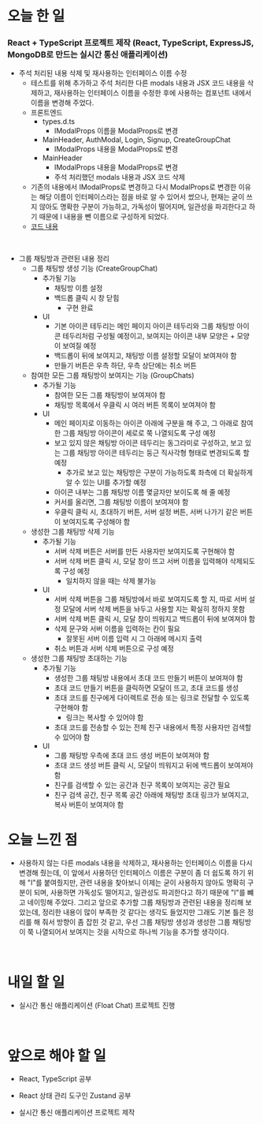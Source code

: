 # 오늘 한 일

### React + TypeScript 프로젝트 제작 (React, TypeScript, ExpressJS, MongoDB로 만드는 실시간 통신 애플리케이션)

- 주석 처리된 내용 삭제 및 재사용하는 인터페이스 이름 수정
  - 테스트를 위해 추가하고 주석 처리한 다른 modals 내용과 JSX 코드 내용을 삭제하고, 재사용하는 인터페이스 이름을 수정한 후에 사용하는 컴포넌트 내에서 이름을 변경해 주었다.
  - 프론트엔드
    - types.d.ts
      - IModalProps 이름을 ModalProps로 변경
    - MainHeader, AuthModal, Login, Signup, CreateGroupChat
      - IModalProps 내용을 ModalProps로 변경
    - MainHeader
      - IModalProps 내용을 ModalProps로 변경
      - 주석 처리했던 modals 내용과 JSX 코드 삭제
  - 기존의 내용에서 IModalProps로 변경하고 다시 ModalProps로 변경한 이유는 해당 이름이 인터페이스라는 점을 바로 알 수 있어서 썼으나, 현재는 굳이 쓰지 않아도 명확한 구분이 가능하고, 가독성이 떨어지며, 일관성을 파괴한다고 하기 때문에 I 내용을 뺀 이름으로 구성하게 되었다.
  - [코드 내용](https://github.com/jeongsangtae/float-chat/commit/15fc70e0fe21a62969f6300c143a481fa608ed27)

<br />

- 그룹 채팅방과 관련된 내용 정리
  - 그룹 채팅방 생성 기능 (CreateGroupChat)
    - 추가될 기능
      - 채팅방 이름 설정
      - 백드롭 클릭 시 창 닫힘
        - 구현 완료
    - UI
      - 기본 아이콘 테두리는 메인 페이지 아이콘 테두리와 그룹 채팅방 아이콘 테두리처럼 구성될 예정이고, 보여지는 아이콘 내부 모양은 + 모양이 보여질 예정
      - 백드롭이 뒤에 보여지고, 채팅방 이름 설정할 모달이 보여져야 함
      - 만들기 버튼은 우측 하단, 우측 상단에는 취소 버튼
  - 참여한 모든 그룹 채팅방이 보여지는 기능 (GroupChats)
    - 추가될 기능
      - 참여한 모든 그룹 채팅방이 보여져야 함
      - 채팅방 목록에서 우클릭 시 여러 버튼 목록이 보여져야 함
    - UI
      - 메인 페이지로 이동하는 아이콘 아래에 구분을 해 주고, 그 아래로 참여한 그룹 채팅방 아이콘이 세로로 쭉 나열되도록 구성 예정
      - 보고 있지 않은 채팅방 아이콘 테두리는 동그라미로 구성하고, 보고 있는 그룹 채팅방 아이콘 테두리는 둥근 직사각형 형태로 변경되도록 할 예정
        - 추가로 보고 있는 채팅방은 구분이 가능하도록 좌측에 더 확실하게 알 수 있는 UI를 추가할 예정
      - 아이콘 내부는 그룹 채팅방 이름 몇글자만 보이도록 해 줄 예정
      - 커서를 올리면, 그룹 채팅방 이름이 보여져야 함
      - 우클릭 클릭 시, 초대하기 버튼, 서버 설정 버튼, 서버 나가기 같은 버튼이 보여지도록 구성해야 함
  - 생성한 그룹 채팅방 삭제 기능
    - 추가될 기능
      - 서버 삭제 버튼은 서버를 만든 사용자만 보여지도록 구현해야 함
      - 서버 삭제 버튼 클릭 시, 모달 창이 뜨고 서버 이름을 입력해야 삭제되도록 구성 예정
        - 일치하지 않을 때는 삭제 불가능
    - UI
      - 서버 삭제 버튼을 그룹 채팅방에서 바로 보여지도록 할 지, 따로 서버 설정 모달에 서버 삭제 버튼을 놔두고 사용할 지는 확실히 정하지 못함
      - 서버 삭제 버튼 클릭 시, 모달 창이 띄워지고 백드롭이 뒤에 보여져야 함
      - 삭제 문구와 서버 이름을 입력하는 칸이 필요
        - 잘못된 서버 이름 입력 시 그 아래에 메시지 출력
      - 취소 버튼과 서버 삭제 버튼으로 구성 예정
  - 생성한 그룹 채팅방 초대하는 기능
    - 추가될 기능
      - 생성한 그룹 채팅방 내용에서 초대 코드 만들기 버튼이 보여져야 함
      - 초대 코드 만들기 버튼을 클릭하면 모달이 뜨고, 초대 코드를 생성
      - 초대 코드를 친구에게 다이렉트로 전송 또는 링크로 전달할 수 있도록 구현해야 함
        - 링크는 복사할 수 있어야 함
      - 초대 코드를 전송할 수 있는 전체 친구 내용에서 특정 사용자만 검색할 수 있어야 함
    - UI
      - 그룹 채팅방 우측에 초대 코드 생성 버튼이 보여져야 함
      - 초대 코드 생성 버튼 클릭 시, 모달이 띄워지고 뒤에 백드롭이 보여져야 함
      - 친구를 검색할 수 있는 공간과 친구 목록이 보여지는 공간 필요
      - 친구 검색 공간, 친구 목록 공간 아래에 채팅방 초대 링크가 보여지고, 복사 버튼이 보여져야 함

# 오늘 느낀 점

- 사용하지 않는 다른 modals 내용을 삭제하고, 재사용하는 인터페이스 이름을 다시 변경해 줬는데, 이 앞에서 사용하던 인터페이스 이름은 구분이 좀 더 쉽도록 하기 위해 "I"를 붙여줬지만, 관련 내용을 찾아보니 이제는 굳이 사용하지 않아도 명확히 구분이 되며, 사용하면 가독성도 떨어지고, 일관성도 파괴한다고 하기 때문에 "I"를 뺴고 네이밍해 주었다. 그리고 앞으로 추가할 그룹 채팅방과 관련된 내용을 정리해 보았는데, 정리한 내용이 많이 부족한 것 같다는 생각도 들었지만 그래도 기본 틀은 정리를 해 줘서 방향이 좀 잡힌 것 같고, 우선 그룹 채팅방 생성과 생성한 그룹 채팅방이 쭉 나열되어서 보여지는 것을 시작으로 하나씩 기능을 추가할 생각이다.

<br />

# 내일 할 일

- 실시간 통신 애플리케이션 (Float Chat) 프로젝트 진행

<br />

# 앞으로 해야 할 일

- React, TypeScript 공부

- React 상태 관리 도구인 Zustand 공부

- 실시간 통신 애플리케이션 프로젝트 제작
